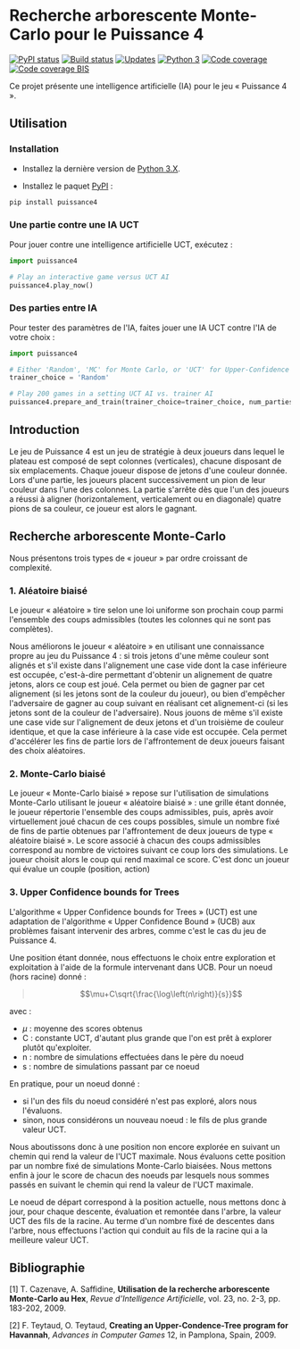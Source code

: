 ﻿# Recherche arborescente Monte-Carlo pour le Puissance 4

[![PyPI status][PyPI image]][PyPI] [![Build status][Build image]][Build] [![Updates][Dependency image]][PyUp] [![Python 3][Python3 image]][PyUp] [![Code coverage][Coveralls image]][Coveralls] [![Code coverage BIS][Codecov image]][Codecov]

  [PyPI]: https://pypi.python.org/pypi/puissance4
  [PyPI image]: https://badge.fury.io/py/puissance4.svg

  [Build]: https://travis-ci.org/woctezuma/puissance4
  [Build image]: https://travis-ci.org/woctezuma/puissance4.svg?branch=master

  [PyUp]: https://pyup.io/repos/github/woctezuma/puissance4/
  [Dependency image]: https://pyup.io/repos/github/woctezuma/puissance4/shield.svg
  [Python3 image]: https://pyup.io/repos/github/woctezuma/puissance4/python-3-shield.svg

  [Coveralls]: https://coveralls.io/github/woctezuma/puissance4?branch=master
  [Coveralls image]: https://coveralls.io/repos/github/woctezuma/puissance4/badge.svg?branch=master

  [Codecov]: https://codecov.io/gh/woctezuma/puissance4
  [Codecov image]: https://codecov.io/gh/woctezuma/puissance4/branch/master/graph/badge.svg

Ce projet présente une intelligence artificielle (IA) pour le jeu « Puissance 4 ».

## Utilisation

### Installation

- Installez la dernière version de [Python 3.X](https://www.python.org/downloads/).

- Installez le paquet [PyPI](https://pypi.org/project/puissance4/) :

```bash
pip install puissance4
```

### Une partie contre une IA UCT

Pour jouer contre une intelligence artificielle UCT, exécutez :

```python
import puissance4

# Play an interactive game versus UCT AI
puissance4.play_now() 
```

### Des parties entre IA

Pour tester des paramètres de l'IA, faites jouer une IA UCT contre l'IA de votre choix :

```python
import puissance4

# Either 'Random', 'MC' for Monte Carlo, or 'UCT' for Upper-Confidence bounds for Trees
trainer_choice = 'Random'

# Play 200 games in a setting UCT AI vs. trainer AI
puissance4.prepare_and_train(trainer_choice=trainer_choice, num_parties_jouees=200) 
```

## Introduction

Le jeu de Puissance 4 est un jeu de stratégie à deux joueurs 
dans lequel le plateau est composé de sept colonnes (verticales), 
chacune disposant de six emplacements. Chaque joueur dispose de jetons 
d'une couleur donnée. Lors d'une partie, les joueurs placent successivement 
un pion de leur couleur dans l'une des colonnes. La partie s'arrête 
dès que l'un des joueurs a réussi à aligner (horizontalement, verticalement 
ou en diagonale) quatre pions de sa couleur, ce joueur est alors le gagnant.

## Recherche arborescente Monte-Carlo

Nous présentons trois types de « joueur » par ordre croissant de complexité.

###	1. Aléatoire biaisé

Le joueur « aléatoire » tire selon une loi uniforme son prochain coup
parmi l'ensemble des coups admissibles (toutes les colonnes qui ne sont pas complètes).

Nous améliorons le joueur « aléatoire » en utilisant une connaissance propre au jeu du Puissance 4 : si trois jetons d'une même couleur sont alignés et s'il existe dans l'alignement une case vide dont la case inférieure est occupée, c'est-à-dire permettant d'obtenir un alignement de quatre jetons, alors ce coup est joué. Cela permet ou bien de gagner par cet alignement (si les jetons sont de la couleur du joueur), ou bien d'empêcher l'adversaire de gagner au coup suivant en réalisant cet alignement-ci (si les jetons sont de la couleur de l'adversaire). Nous jouons de même s'il existe une case vide sur l'alignement de deux jetons et d'un troisième de couleur identique, et que la case inférieure à la case vide est occupée. Cela permet d'accélérer les fins de partie lors de l'affrontement de deux joueurs faisant des choix aléatoires.

###	2. Monte-Carlo biaisé

Le joueur « Monte-Carlo biaisé » repose sur l'utilisation de simulations Monte-Carlo utilisant le joueur « aléatoire biaisé » : une grille étant donnée, le joueur répertorie l'ensemble des coups admissibles, puis, après avoir virtuellement joué chacun de ces coups possibles, simule un nombre fixé de fins de partie obtenues par l'affrontement de deux joueurs de type « aléatoire biaisé ». Le score associé à chacun des coups admissibles correspond au nombre de victoires suivant ce coup lors des simulations. Le joueur choisit alors le coup qui rend maximal ce score. C'est donc un joueur qui évalue un couple (position, action)

###	3. Upper Confidence bounds for Trees

L'algorithme « Upper Confidence bounds for Trees » (UCT) est une adaptation de l'algorithme « Upper Confidence Bound » (UCB) aux problèmes faisant intervenir des arbres, comme c'est le cas du jeu de Puissance 4.

Une position étant donnée, nous effectuons le choix entre exploration et exploitation à l'aide de la formule intervenant dans UCB. Pour un noeud (hors racine) donné :
> $$\mu+C\sqrt{\frac{\log\left(n\right)}{s}}$$

avec :
- $\mu$ : moyenne des scores obtenus
- C : constante UCT, d'autant plus grande que l'on est prêt à explorer plutôt qu'exploiter.
- n : nombre de simulations effectuées dans le père du noeud
- s : nombre de simulations passant par ce noeud

En pratique, pour un noeud donné :
- si l'un des fils du noeud considéré n'est pas exploré, alors nous l'évaluons.
- sinon, nous considérons un nouveau noeud : le fils de plus grande valeur UCT.

Nous aboutissons donc à une position non encore explorée en suivant un chemin qui rend la valeur de l'UCT maximale. Nous évaluons cette position par un nombre fixé de simulations Monte-Carlo biaisées. Nous mettons enfin à jour le score de chacun des noeuds par lesquels nous sommes passés en suivant le chemin qui rend la valeur de l'UCT maximale.

Le noeud de départ correspond à la position actuelle, nous mettons donc à jour, pour chaque descente, évaluation et remontée dans l'arbre, la valeur UCT des fils de la racine. Au terme d'un nombre fixé de descentes dans l'arbre, nous effectuons l'action qui conduit au fils de la racine qui a la meilleure valeur UCT.

## Bibliographie

[1] T. Cazenave, A. Saffidine,
	**Utilisation de la recherche arborescente Monte-Carlo au Hex**,
	*Revue d'Intelligence Artificielle*, vol. 23, no. 2-3, pp. 183-202, 2009.

[2] F. Teytaud, O. Teytaud,
	**Creating an Upper-Condence-Tree program for Havannah**,
	*Advances in Computer Games* 12, in Pamplona, Spain, 2009.
